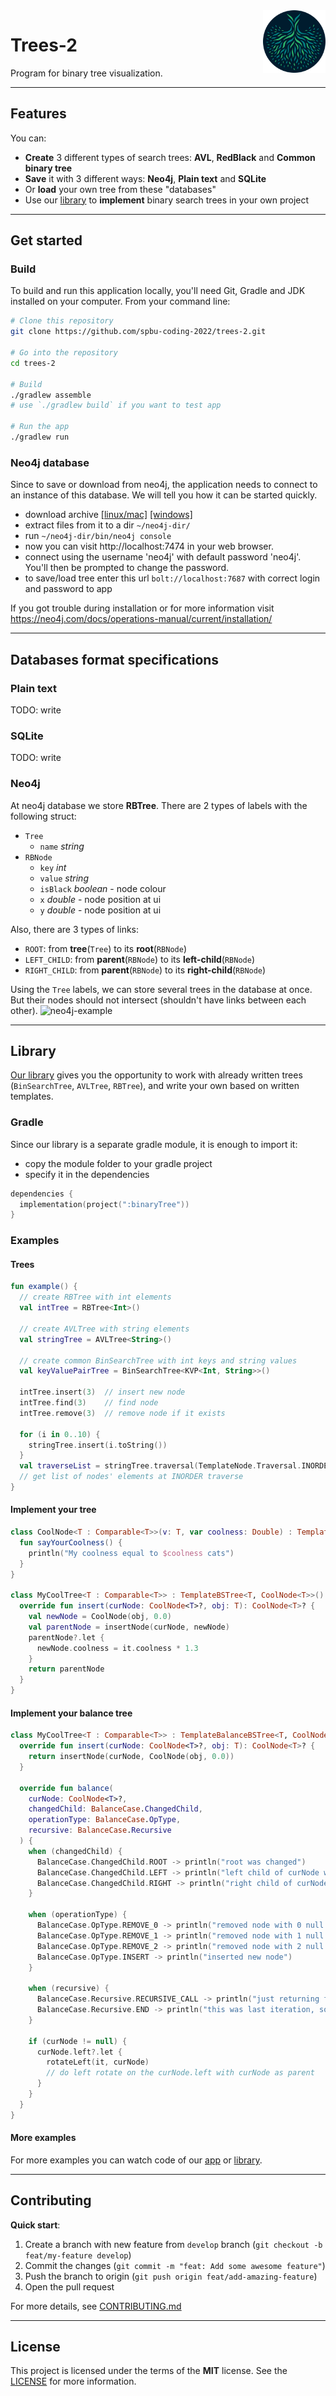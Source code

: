 <img src=app/src/main/resources/icon.png alt="logo" width="100" align="right">

# Trees-2

Program for binary tree visualization.

---

## Features

You can:

- **Create** 3 different types of search trees: **AVL**, **RedBlack** and **Common binary tree**
- **Save** it with 3 different ways: **Neo4j**, **Plain text** and **SQLite**
- Or **load** your own tree from these "databases"
- Use our [library](#Library) to **implement** binary search trees in your own project

---

## Get started

### Build

To build and run this application locally, you'll need Git, Gradle and JDK installed on your computer. From your command
line:

```bash
# Clone this repository
git clone https://github.com/spbu-coding-2022/trees-2.git

# Go into the repository
cd trees-2

# Build
./gradlew assemble      
# use `./gradlew build` if you want to test app

# Run the app
./gradlew run
```

### Neo4j database

Since to save or download from neo4j, the application needs to connect to an instance of this database.
We will tell you how it can be started quickly.

- download
  archive [\[linux/mac\]](https://neo4j.com/download-thanks/?edition=community&release=5.6.0&flavour=unix) [\[windows\]](https://neo4j.com/download-thanks/?edition=community&release=5.6.0&flavour=winzip)
- extract files from it to a dir `~/neo4j-dir/`
- run `~/neo4j-dir/bin/neo4j console`
- now you can visit http://localhost:7474 in your web browser.
- connect using the username 'neo4j' with default password 'neo4j'. You'll then be prompted to change the password.
- to save/load tree enter this url `bolt://localhost:7687` with correct login and password to app

If you got trouble during installation or for more
information visit https://neo4j.com/docs/operations-manual/current/installation/

---

## Databases format specifications

### Plain text

TODO: write

### SQLite

TODO: write

### Neo4j

At neo4j database we store **RBTree**. There are 2 types of labels with the following struct:

- `Tree`
  - `name` *string*
- `RBNode`
  - `key` *int*
  - `value` *string*
  - `isBlack` *boolean* - node colour
  - `x` *double* - node position at ui
  - `y` *double* - node position at ui

Also, there are 3 types of links:

- `ROOT`: from **tree**(`Tree`) to its **root**(`RBNode`)
- `LEFT_CHILD`: from **parent**(`RBNode`) to its **left-child**(`RBNode`)
- `RIGHT_CHILD`: from **parent**(`RBNode`) to its **right-child**(`RBNode`)

Using the `Tree` labels, we can store several trees in the database at once. But their nodes should not intersect
(shouldn't have links between each other).
![neo4j-example](https://user-images.githubusercontent.com/66139162/232936241-963c1213-e1ad-46fd-b134-3c137fa04b45.png)

---

## Library

[Our library](binaryTree) gives you the opportunity to work with already written
trees (`BinSearchTree`, `AVLTree`, `RBTree`), and write your own based on written templates.

### Gradle

Since our library is a separate gradle module, it is enough to import it:

- copy the module folder to your gradle project
- specify it in the dependencies

```kotlin
dependencies {
  implementation(project(":binaryTree"))
}
```

### Examples

#### Trees

```kotlin
fun example() {
  // create RBTree with int elements
  val intTree = RBTree<Int>()

  // create AVLTree with string elements
  val stringTree = AVLTree<String>()

  // create common BinSearchTree with int keys and string values
  val keyValuePairTree = BinSearchTree<KVP<Int, String>>()

  intTree.insert(3)  // insert new node
  intTree.find(3)    // find node
  intTree.remove(3)  // remove node if it exists

  for (i in 0..10) {
    stringTree.insert(i.toString())
  }
  val traverseList = stringTree.traversal(TemplateNode.Traversal.INORDER)
  // get list of nodes' elements at INORDER traverse
}
```

#### Implement your tree

```kotlin
class CoolNode<T : Comparable<T>>(v: T, var coolness: Double) : TemplateNode<T, CoolNode<T>>(v) {
  fun sayYourCoolness() {
    println("My coolness equal to $coolness cats")
  }
}

class MyCoolTree<T : Comparable<T>> : TemplateBSTree<T, CoolNode<T>>() {
  override fun insert(curNode: CoolNode<T>?, obj: T): CoolNode<T>? {
    val newNode = CoolNode(obj, 0.0)
    val parentNode = insertNode(curNode, newNode)
    parentNode?.let {
      newNode.coolness = it.coolness * 1.3
    }
    return parentNode
  }
}
```

#### Implement your balance tree

```kotlin
class MyCoolTree<T : Comparable<T>> : TemplateBalanceBSTree<T, CoolNode<T>>() {
  override fun insert(curNode: CoolNode<T>?, obj: T): CoolNode<T>? {
    return insertNode(curNode, CoolNode(obj, 0.0))
  }

  override fun balance(
    curNode: CoolNode<T>?,
    changedChild: BalanceCase.ChangedChild,
    operationType: BalanceCase.OpType,
    recursive: BalanceCase.Recursive
  ) {
    when (changedChild) {
      BalanceCase.ChangedChild.ROOT -> println("root was changed")
      BalanceCase.ChangedChild.LEFT -> println("left child of curNode was changed")
      BalanceCase.ChangedChild.RIGHT -> println("right child of curNode was changed")
    }

    when (operationType) {
      BalanceCase.OpType.REMOVE_0 -> println("removed node with 0 null children")
      BalanceCase.OpType.REMOVE_1 -> println("removed node with 1 null child")
      BalanceCase.OpType.REMOVE_2 -> println("removed node with 2 null children")
      BalanceCase.OpType.INSERT -> println("inserted new node")
    }

    when (recursive) {
      BalanceCase.Recursive.RECURSIVE_CALL -> println("just returning from traverse")
      BalanceCase.Recursive.END -> println("this was last iteration, so it can change something")
    }

    if (curNode != null) {
      curNode.left?.let {
        rotateLeft(it, curNode)
        // do left rotate on the curNode.left with curNode as parent
      }
    }
  }
}

```

#### More examples

For more examples you can watch code of our [app](app/src/main/kotlin/org/tree/app)
or [library](binaryTree/src/main/kotlin/org/tree/binaryTree).

---

## Contributing

**Quick start**:

1. Create a branch with new feature from `develop` branch (`git checkout -b feat/my-feature develop`)
2. Commit the changes (`git commit -m "feat: Add some awesome feature"`)
3. Push the branch to origin (`git push origin feat/add-amazing-feature`)
4. Open the pull request

For more details, see [CONTRIBUTING.md](CONTRIBUTING.md)

---

## License

This project is licensed under the terms of the **MIT** license. See the [LICENSE](LICENSE.md) for more information.

